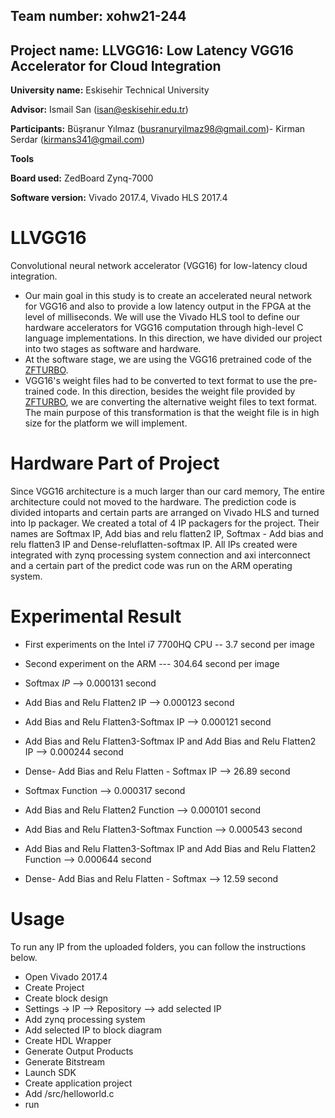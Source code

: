 ## Team number: xohw21-244

## Project name: LLVGG16: Low Latency VGG16 Accelerator for Cloud Integration

**University name:** Eskisehir Technical University

**Advisor:** Ismail San (isan@eskisehir.edu.tr)

**Participants:** Büşranur Yılmaz (busranuryilmaz98@gmail.com)- Kirman Serdar (kirmans341@gmail.com)

**Tools**

**Board used:** ZedBoard Zynq-7000

**Software version:** Vivado 2017.4, Vivado HLS 2017.4
 
# LLVGG16
Convolutional neural network accelerator (VGG16) for low-latency cloud integration.
- Our main goal in this study is to create an accelerated neural network for VGG16 and also to provide a low latency output in the FPGA at the level of milliseconds. We will use the Vivado HLS tool to define our hardware accelerators for VGG16 computation through high-level C language implementations. In this direction, we have divided our project into two stages as software and hardware.
- At the software stage, we are using the VGG16 pretrained code of the [ZFTURBO](https://github.com/ZFTurbo/VGG16-Pretrained-C). 
- VGG16's weight files had to be converted to text format to use the pre-trained code. In this direction, besides the weight file provided by [ZFTURBO](https://github.com/ZFTurbo/VGG16-Pretrained-C), we are converting the alternative weight files to text format. The main purpose of this transformation is that the weight file is in high size for the platform we will implement.

# Hardware Part of Project

Since VGG16 architecture is a much larger than our card memory, The entire architecture could not moved to the hardware. The prediction code is divided intoparts and certain parts are arranged on Vivado  HLS and turned into Ip packager. We created a total of 4 IP packagers for the project. Their names are Softmax IP, Add bias and relu flatten2 IP, Softmax - Add bias and relu flatten3 IP and Dense-reluflatten-softmax IP. All IPs created were integrated with zynq processing system connection and axi interconnect and a certain part of the predict code was run on the ARM operating system.

# Experimental Result
- First experiments on the Intel i7 7700HQ CPU -- 3.7 second per image
                                               
- Second experiment on the ARM  --- 304.64 second per image         

           
- Softmax *IP* --> 0.000131 second                                    
- Add Bias and Relu Flatten2 IP --> 0.000123 second
- Add Bias and Relu Flatten3-Softmax IP --> 0.000121 second
- Add Bias and Relu Flatten3-Softmax IP and Add Bias and Relu Flatten2 IP --> 0.000244 second
- Dense- Add Bias and Relu Flatten - Softmax IP --> 26.89 second


- Softmax Function --> 0.000317 second
- Add Bias and Relu Flatten2 Function --> 0.000101 second
- Add Bias and Relu Flatten3-Softmax Function --> 0.000543 second
- Add Bias and Relu Flatten3-Softmax IP and Add Bias and Relu Flatten2 Function --> 0.000644 second
- Dense- Add Bias and Relu Flatten - Softmax  --> 12.59 second

# Usage

To run any IP from the uploaded folders, you can follow the instructions below.

- Open Vivado 2017.4
- Create Project
- Create block design
- Settings -> IP --> Repository --> add selected IP
- Add zynq processing system
- Add selected IP to block diagram
- Create HDL Wrapper
- Generate Output Products
- Generate Bitstream
- Launch SDK
- Create application project
- Add /src/helloworld.c
- run



